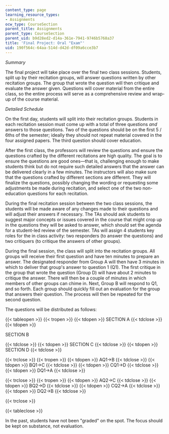 ```yaml
---
content_type: page
learning_resource_types:
- Assignments
ocw_type: CourseSection
parent_title: Assignments
parent_type: CourseSection
parent_uid: b9d28ed2-d14a-361e-7941-9746b5768a37
title: 'Final Project: Oral "Exam"'
uid: 190f564c-64aa-514d-d42d-df09a6cce3b7
---
```


_Summary_

The final project will take place over the final two class sessions. Students, split up by their recitation groups, will answer questions written by other recitation groups. The group that wrote the question will then critique and evaluate the answer given. Questions will cover material from the entire class, so the entire process will serve as a comprehensive review and wrap-up of the course material.

_Detailed Schedule_

On the first day, students will split into their recitation groups. Students in each recitation session must come up with a total of three questions _and_ answers to those questions. Two of the questions should be on the first 5 / 6ths of the semester; ideally they should not repeat material covered in the four assigned papers. The third question should cover education.

After the first class, the professors will review the questions and ensure the questions crafted by the different recitations are high quality. The goal is to ensure the questions are good ones—that is, challenging enough to make students think but do not require such detailed answers that the answer can be delivered clearly in a few minutes. The instructors will also make sure that the questions crafted by different sections are different. They will finalize the questions, possibly changing the wording or requesting some adjustments be made during recitation, and select one of the two non-education questions for each recitation.

During the final recitation session between the two class sessions, the students will be made aware of any changes made to their questions and will adjust their answers if necessary. The TAs should ask students to suggest major concepts or issues covered in the course that might crop up in the questions they will be asked to answer, which should set the agenda for a student-led review of the semester. TAs will assign 4 students key roles for the in class activity: two responders (to answer the questions) and two critiquers (to critique the answers of other groups).

During the final session, the class will split into the recitation groups. All groups will receive their first question and have ten minutes to prepare an answer. The designated responder from Group A will then have 3 minutes in which to deliver that group's answer to question 1 (Q1). The first critique in the group that wrote the question (Group D) will have about 2 minutes to critique the answer. There will then be a couple of minutes in which members of other groups can chime in. Next, Group B will respond to Q1, and so forth. Each group should quickly fill out an evaluation for the group that answers their question. The process will then be repeated for the second question.

The questions will be distributed as follows:

{{< tableopen >}}
{{< tropen >}}
{{< tdopen >}}
SECTION A
{{< tdclose >}}
{{< tdopen >}}


SECTION B


{{< tdclose >}}
{{< tdopen >}}
SECTION C
{{< tdclose >}}
{{< tdopen >}}
SECTION D
{{< tdclose >}}

{{< trclose >}}
{{< tropen >}}
{{< tdopen >}}
AQ1→B
{{< tdclose >}}
{{< tdopen >}}
BQ1→C
{{< tdclose >}}
{{< tdopen >}}
CQ1→D
{{< tdclose >}}
{{< tdopen >}}
DQ1→A
{{< tdclose >}}

{{< trclose >}}
{{< tropen >}}
{{< tdopen >}}
AQ2→C
{{< tdclose >}}
{{< tdopen >}}
BQ2→D
{{< tdclose >}}
{{< tdopen >}}
CQ2→A
{{< tdclose >}}
{{< tdopen >}}
DQ2→B
{{< tdclose >}}

{{< trclose >}}

{{< tableclose >}}

In the past, students have not been "graded" on the spot. The focus should be kept on substance, not evaluation.